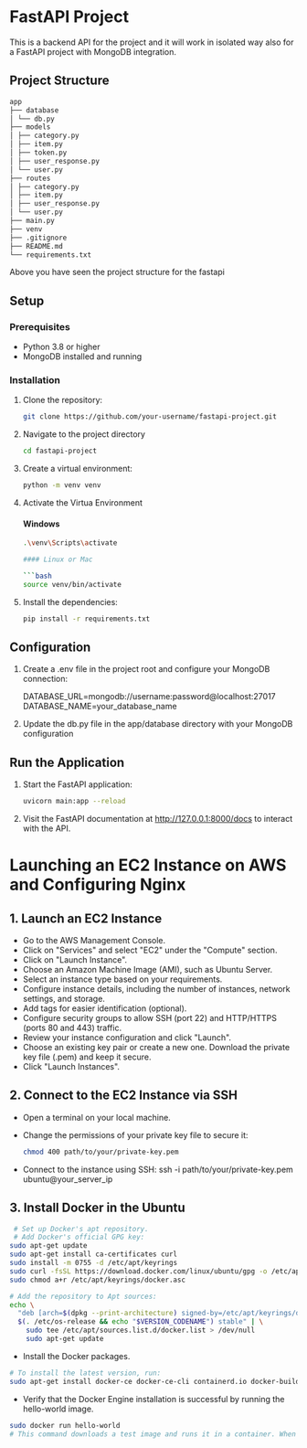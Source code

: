 # FastAPI Project 

This is a backend API for the project and it will work in isolated way also for a FastAPI project with MongoDB integration.

## Project Structure

``` bash
app
├── database
│ └── db.py
├── models
│ ├── category.py
│ ├── item.py
│ ├── token.py
│ ├── user_response.py
│ └── user.py
├── routes
│ ├── category.py
│ ├── item.py
│ ├── user_response.py
│ └── user.py
├── main.py
├── venv
├── .gitignore
├── README.md
└── requirements.txt

```
Above you have seen the project structure for the fastapi

## Setup

### Prerequisites

- Python 3.8 or higher
- MongoDB installed and running

### Installation

1. Clone the repository:

   ```bash
   git clone https://github.com/your-username/fastapi-project.git

   ```

2. Navigate to the project directory

    ```bash
    cd fastapi-project

    ```
3. Create a virtual environment:

    ```bash
    python -m venv venv

    ```
4. Activate the Virtua Environment
    #### Windows
    ```bash
    .\venv\Scripts\activate

    #### Linux or Mac

    ```bash
    source venv/bin/activate
    ```

5. Install the dependencies:

    ```bash
    pip install -r requirements.txt

    ```
## Configuration

1. Create a .env file in the project root and configure your MongoDB connection:


    DATABASE_URL=mongodb://username:password@localhost:27017
    DATABASE_NAME=your_database_name

2. Update the db.py file in the app/database directory with your MongoDB configuration

## Run the Application

1. Start the FastAPI application:
    ```bash
    uvicorn main:app --reload

2. Visit the FastAPI documentation at http://127.0.0.1:8000/docs to interact with the API.

# Launching an EC2 Instance on AWS and Configuring Nginx

## 1. Launch an EC2 Instance

- Go to the AWS Management Console.
- Click on "Services" and select "EC2" under the "Compute" section.
- Click on "Launch Instance".
- Choose an Amazon Machine Image (AMI), such as Ubuntu Server.
- Select an instance type based on your requirements.
- Configure instance details, including the number of instances, network settings, and storage.
- Add tags for easier identification (optional).
- Configure security groups to allow SSH (port 22) and HTTP/HTTPS (ports 80 and 443) traffic.
- Review your instance configuration and click "Launch".
- Choose an existing key pair or create a new one. Download the private key file (.pem) and keep it secure.
- Click "Launch Instances".

## 2. Connect to the EC2 Instance via SSH

- Open a terminal on your local machine.

- Change the permissions of your private key file to secure it:
  ```bash
  chmod 400 path/to/your/private-key.pem

  ```

- Connect to the instance using SSH:
ssh -i path/to/your/private-key.pem ubuntu@your_server_ip

## 3. Install Docker in the Ubuntu
```bash
 # Set up Docker's apt repository.
 # Add Docker's official GPG key:
sudo apt-get update
sudo apt-get install ca-certificates curl
sudo install -m 0755 -d /etc/apt/keyrings
sudo curl -fsSL https://download.docker.com/linux/ubuntu/gpg -o /etc/apt/keyrings/docker.asc
sudo chmod a+r /etc/apt/keyrings/docker.asc

# Add the repository to Apt sources:
echo \
  "deb [arch=$(dpkg --print-architecture) signed-by=/etc/apt/keyrings/docker.asc] https://download.docker.com/linux/ubuntu \
  $(. /etc/os-release && echo "$VERSION_CODENAME") stable" | \
    sudo tee /etc/apt/sources.list.d/docker.list > /dev/null
    sudo apt-get update

```
- Install the Docker packages.
```bash 
# To install the latest version, run:
sudo apt-get install docker-ce docker-ce-cli containerd.io docker-buildx-plugin docker-compose-plugin

```

- Verify that the Docker Engine installation is successful by running the hello-world image.
```bash 
sudo docker run hello-world
# This command downloads a test image and runs it in a container. When the container runs, it prints a confirmation message and exits.

```







